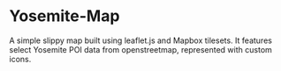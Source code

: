 # Yosemite-Map
A simple slippy map built using leaflet.js and Mapbox tilesets. It features select Yosemite POI data from openstreetmap, represented with custom icons.
